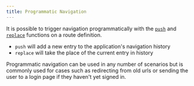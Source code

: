 ```yaml
---
title: Programmatic Navigation
---
```


It is possible to trigger navigation programmatically with the [`push`](../api-reference/route/push.md) and [`replace`](../api-reference/route/replace.md) functions on a route definition.

- `push` will add a new entry to the application's navigation history
- `replace` will take the place of the current entry in history

Programmatic navigation can be used in any number of scenarios but is commonly used for cases such as redirecting from old urls or sending the user to a login page if they haven't yet signed in.
